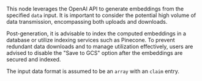 This node leverages the OpenAI API to generate embeddings from the specified `data` input. It is important to consider the potential high volume of data transmission, encompassing both uploads and downloads.

Post-generation, it is advisable to index the computed embeddings in a database or utilize indexing services such as Pinecone. To prevent redundant data downloads and to manage utilization effectively, users are advised to disable the "Save to GCS" option after the embeddings are secured and indexed.

The input data format is assumed to be an `array` with an `claim` entry.

